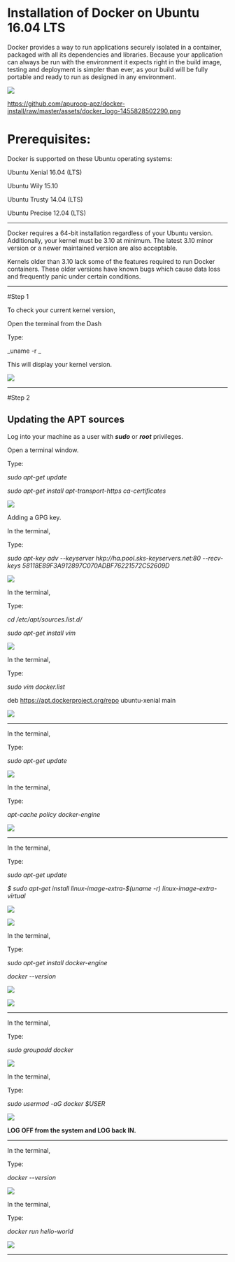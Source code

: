 # Installation of Docker on Ubuntu 16.04 LTS

Docker provides a way to run applications securely isolated in a container, packaged with all its dependencies and libraries. Because your application can always be run with the environment it expects right in the build image, testing and deployment is simpler than ever, as your build will be fully portable and ready to run as designed in any environment.

![](/assets/docker_logo-1455828502290.png)

https://github.com/apuroop-apz/docker-install/raw/master/assets/docker_logo-1455828502290.png


# Prerequisites:

Docker is supported on these Ubuntu operating systems:

Ubuntu Xenial 16.04 (LTS)

Ubuntu Wily 15.10

Ubuntu Trusty 14.04 (LTS)

Ubuntu Precise 12.04 (LTS)

---

Docker requires a 64-bit installation regardless of your Ubuntu version. Additionally, your kernel must be 3.10 at minimum. The latest 3.10 minor version or a newer maintained version are also acceptable.

Kernels older than 3.10 lack some of the features required to run Docker containers. These older versions have known bugs which cause data loss and frequently panic under certain conditions.

---

#Step 1

To check your current kernel version,

Open the terminal from the Dash

Type:

_uname -r _

This will display your kernel version.

![](/assets/1.png)

---

#Step 2

## Updating the APT sources

Log into your machine as a user with _**sudo**_ or _**root**_ privileges.

Open a terminal window.

Type:

_sudo apt-get update_

_sudo apt-get install apt-transport-https ca-certificates_

![](/assets/2.png)

Adding a GPG key.

In the terminal,

Type:

_sudo apt-key adv --keyserver hkp://ha.pool.sks-keyservers.net:80 --recv-keys 58118E89F3A912897C070ADBF76221572C52609D_

![](/assets/3.png)

In the terminal,

Type:

_cd /etc/apt/sources.list.d/_

_sudo apt-get install vim_

![](/assets/4.png)

In the terminal,

Type:

_sudo vim docker.list_

deb https://apt.dockerproject.org/repo ubuntu-xenial main

![](/assets/5)

---

In the terminal,

Type:

_sudo apt-get update_

![](/assets/6.png)

In the terminal,

Type:

_apt-cache policy docker-engine_

![](/assets/7.png)

---

In the terminal,

Type:

_sudo apt-get update_

_$ sudo apt-get install linux-image-extra-$(uname -r) linux-image-extra-virtual_

![](/assets/8.png)

![](blob:https://www.gitbook.com/a8a806b9-f9ae-4f3d-8705-d44facf12398)

In the terminal,

Type:

_sudo apt-get install docker-engine_

_docker --version_

![](/assets/10.png)

![](/assets/11)

---

In the terminal,

Type:

_sudo groupadd docker_

![](/assets/12.png)

In the terminal,

Type:

_sudo usermod -aG docker $USER_

![](/assets/13.png)

**LOG OFF from the system and LOG back IN.**

---

In the terminal,

Type: 

_docker --version_

![](/assets/15.png)

In the terminal,

Type:

_docker run hello-world_

![](/assets/16.png)

---
